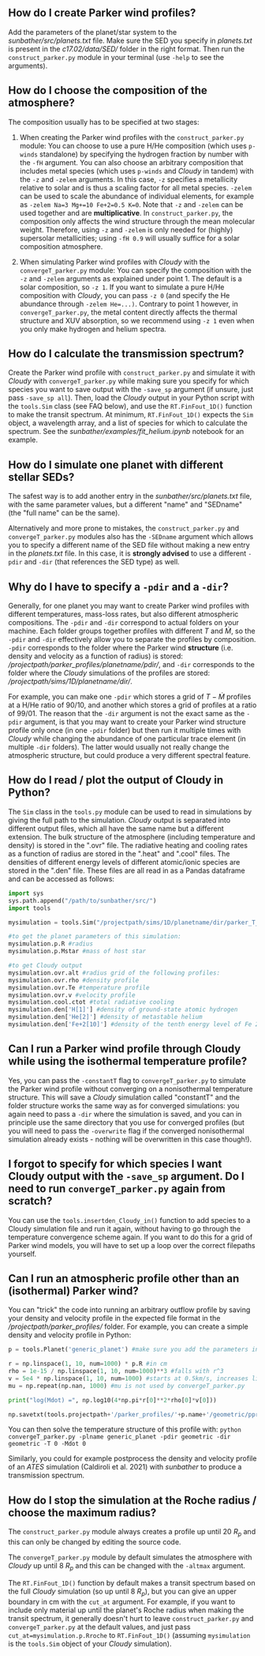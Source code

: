 ## How do I create Parker wind profiles?

Add the parameters of the planet/star system to the _sunbather/src/planets.txt_ file. Make sure the SED you specify in _planets.txt_ is present in the _c17.02/data/SED/_ folder in the right format. Then run the `construct_parker.py` module in your terminal (use `-help` to see the arguments). 

## How do I choose the composition of the atmosphere?

The composition usually has to be specified at two stages:  

1. When creating the Parker wind profiles with the `construct_parker.py` module: You can choose to use a pure H/He composition (which uses `p-winds` standalone) by specifying the hydrogen fraction by number with the `-fH` argument. You can also choose an arbitrary composition that includes metal species (which uses `p-winds` and _Cloudy_ in tandem) with the `-z` and `-zelem` arguments. In this case, `-z` specifies a metallicity relative to solar and is thus a scaling factor for all metal species. `-zelem` can be used to scale the abundance of individual elements, for example as `-zelem Na=3 Mg+=10 Fe+2=0.5 K=0`. Note that `-z` and `-zelem` can be used together and are **multiplicative**. In `construct_parker.py`, the composition only affects the wind structure through the mean molecular weight. Therefore, using `-z` and `-zelem` is only needed for (highly) supersolar metallicities; using `-fH 0.9` will usually suffice for a solar composition atmosphere.

2. When simulating Parker wind profiles with _Cloudy_ with the `convergeT_parker.py` module: You can specify the composition with the `-z` and `-zelem` arguments as explained under point 1. The default is a solar composition, so `-z 1`. If you want to simulate a pure H/He composition with _Cloudy_, you can pass `-z 0` (and specify the He abundance through `-zelem He=...)`. Contrary to point 1 however, in `convergeT_parker.py`, the metal content directly affects the thermal structure and XUV absorption, so we recommend using `-z 1` even when you only make hydrogen and helium spectra.

## How do I calculate the transmission spectrum?

Create the Parker wind profile with `construct_parker.py` and simulate it with _Cloudy_ with `convergeT_parker.py` while making sure you specify for which species you want to save output with the `-save_sp` argument (if unsure, just pass `-save_sp all`). Then, load the _Cloudy_ output in your Python script with the `tools.Sim` class (see FAQ below), and use the `RT.FinFout_1D()` function to make the transit spectrum. At minimum, `RT.FinFout_1D()` expects the `Sim` object, a wavelength array, and a list of species for which to calculate the spectrum. See the _sunbather/examples/fit_helium.ipynb_ notebook for an example.

## How do I simulate one planet with different stellar SEDs?

The safest way is to add another entry in the _sunbather/src/planets.txt_ file, with the same parameter values, but a different "name" and "SEDname" (the "full name" can be the same). 

Alternatively and more prone to mistakes, the `construct_parker.py` and `convergeT_parker.py` modules also has the `-SEDname` argument which allows you to specify a different name of the SED file without making a new entry in the _planets.txt_ file. In this case, it is **strongly advised** to use a different `-pdir` and `-dir` (that references the SED type) as well. 

## Why do I have to specify a `-pdir` and a `-dir`?

Generally, for one planet you may want to create Parker wind profiles with different temperatures, mass-loss rates, but also different atmospheric compositions. The `-pdir` and `-dir` correspond to actual folders on your machine. Each folder groups together profiles with different $T$ and $\dot{M}$, so the `-pdir` and `-dir` effectively allow you to separate the profiles by composition. `-pdir` corresponds to the folder where the Parker wind **structure** (i.e. density and velocity as a function of radius) is stored: */projectpath/parker_profiles/planetname/pdir/*, and `-dir` corresponds to the folder where the _Cloudy_ simulations of the profiles are stored: */projectpath/sims/1D/planetname/dir/*.

For example, you can make one `-pdir` which stores a grid of $T-\dot{M}$ profiles at a H/He ratio of 90/10, and another which stores a grid of profiles at a ratio of 99/01. The reason that the  `-dir` argument is not the exact same as the `-pdir` argument, is that you may want to create your Parker wind structure profile only once (in one `-pdir` folder) but then run it multiple times with _Cloudy_ while changing the abundance of one particular trace element (in multiple `-dir` folders). The latter would usually not really change the atmospheric structure, but could produce a very different spectral feature.

## How do I read / plot the output of Cloudy in Python?

The `Sim` class in the `tools.py` module can be used to read in simulations by giving the full path to the simulation. _Cloudy_ output is separated into different output files, which all have the same name but a different extension. The bulk structure of the atmosphere (including temperature and density) is stored in the ".ovr" file. The radiative heating and cooling rates as a function of radius are stored in the ".heat" and ".cool" files. The densities of different energy levels of different atomic/ionic species are stored in the ".den" file. These files are all read in as a Pandas dataframe and can be accessed as follows:

``` python
import sys
sys.path.append("/path/to/sunbather/src/")
import tools

mysimulation = tools.Sim("/projectpath/sims/1D/planetname/dir/parker_T_Mdot/converged")

#to get the planet parameters of this simulation:
mysimulation.p.R #radius
mysimulation.p.Mstar #mass of host star

#to get Cloudy output
mysimulation.ovr.alt #radius grid of the following profiles:
mysimulation.ovr.rho #density profile
mysimulation.ovr.Te #temperature profile
mysimulation.ovr.v #velocity profile
mysimulation.cool.ctot #total radiative cooling
mysimulation.den['H[1]'] #density of ground-state atomic hydrogen
mysimulation.den['He[2]'] #density of metastable helium
mysimulation.den['Fe+2[10]'] #density of the tenth energy level of Fe 2+
```

## Can I run a Parker wind profile through Cloudy while using the isothermal temperature profile?

Yes, you can pass the `-constantT` flag to `convergeT_parker.py` to simulate the Parker wind profile without converging on a nonisothermal temperature structure. This will save a _Cloudy_ simulation called "constantT" and the folder structure works the same way as for converged simulations: you again need to pass a `-dir` where the simulation is saved, and you can in principle use the same directory that you use for converged profiles (but you will need to pass the `-overwrite` flag if the converged nonisothermal simulation already exists - nothing will be overwritten in this case though!).

## I forgot to specify for which species I want Cloudy output with the `-save_sp` argument. Do I need to run `convergeT_parker.py` again from scratch?

You can use the `tools.insertden_Cloudy_in()` function to add species to a Cloudy simulation file and run it again, without having to go through the temperature convergence scheme again. If you want to do this for a grid of Parker wind models, you will have to set up a loop over the correct filepaths yourself.

## Can I run an atmospheric profile other than an (isothermal) Parker wind?

You can "trick" the code into running an arbitrary outflow profile by saving your density and velocity profile in the expected file format in the */projectpath/parker_profiles/* folder. For example, you can create a simple density and velocity profile in Python:

``` python
p = tools.Planet('generic_planet') #make sure you add the parameters in planets.txt

r = np.linspace(1, 10, num=1000) * p.R #in cm
rho = 1e-15 / np.linspace(1, 10, num=1000)**3 #falls with r^3
v = 5e4 * np.linspace(1, 10, num=1000) #starts at 0.5km/s, increases linearly with r so that Mdot = 4 pi rho v r^2 is constant
mu = np.repeat(np.nan, 1000) #mu is not used by convergeT_parker.py

print("log(Mdot) =", np.log10(4*np.pi*r[0]**2*rho[0]*v[0]))

np.savetxt(tools.projectpath+'/parker_profiles/'+p.name+'/geometric/pprof_'+p.name+'_T=0_M=0.000.txt', np.column_stack((r, rho, v, mu)), delimiter='\t')
```

You can then solve the temperature structure of this profile with: `python convergeT_parker.py -plname generic_planet -pdir geometric -dir geometric -T 0 -Mdot 0`

Similarly, you could for example postprocess the density and velocity profile of an _ATES_ simulation (Caldiroli et al. 2021) with _sunbather_ to produce a transmission spectrum.

## How do I stop the simulation at the Roche radius / choose the maximum radius?

The `construct_parker.py` module always creates a profile up until 20 $R_p$ and this can only be changed by editing the source code. 

The `convergeT_parker.py` module by default simulates the atmosphere with *Cloudy* up until 8 $R_p$ and this can be changed with the `-altmax` argument. 

The `RT.FinFout_1D()` function by default makes a transit spectrum based on the full *Cloudy* simulation (so up until 8 $R_p$), but you can give an upper boundary in cm with the `cut_at` argument. For example, if you want to include only material up until the planet's Roche radius when making the transit spectrum, it generally doesn't hurt to leave `construct_parker.py` and `convergeT_parker.py` at the default values, and just pass `cut_at=mysimulation.p.Rroche` to `RT.FinFout_1D()` (assuming `mysimulation` is the `tools.Sim` object of your *Cloudy* simulation).